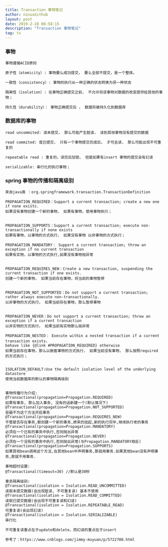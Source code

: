 ```yaml
---
title: Transaction 事物笔记
author: ninuxGithub
layout: post
date: 2019-2-28 08:58:15
description: "Transaction 事物笔记"
tag: tx
---
```

    

### 事物   
    事物遵循ACID原则
    
    原子性（atomicity）: 事物要么成功提交， 要么全部不提交，是一个整体。
    
    一致性（consistency）: 事物的执行从一种正确的状态转换为另一种状态
    
    隔离性（isolation）: 在事物正确提交之前， 不允许将该事物对数据的改变提供给其他的事物；
    
    持久性（durability）： 事物正确提交后 ， 数据将被持久化到数据库
    
### 数据库的事物
    read uncommited: 读未提交， 那么可能产生脏读， 读到其他事物没有提交的数据
    
    read commited: 度已提交， 只有一个事物提交完成后， 才可去读， 那么可能出现不可重复的
    
    repeatable read : 重复的，读完后加锁， 但是如果有insert 事物的提交会有幻读
    
    serializable: 串行化的执行事物；
    

### spring 事物的传播和隔离级别
    
    来自java类 ：org.springframework.transaction.TransactionDefinition
    
    PROPAGATION_REQUIRED：Support a current transaction; create a new one if none exists.
    如果没有事物创建一个新的事物， 如果有事物，使用事物执行；
    
    
    PROPAGATION_SUPPORTS：Support a current transaction; execute non-transactionally if none exists
    如果有事物，以事物的方式执行， 如果没有事物 以非事物的方式执行；
    
    PROPAGATION_MANDATORY： Support a current transaction; throw an exception if no current transaction
    如果有实物，以事物的方式执行,如果没有事物抛异常
    
    
    PROPAGATION_REQUIRES_NEW：Create a new transaction, suspending the current transaction if one exists.
    创建一个新的事物， 如果当前存在事物，将当前的事物暂停
    
    
    PROPAGATION_NOT_SUPPORTED：Do not support a current transaction; rather always execute non-transactionally.
    以非事物的方式执行， 如果当前存在事物，那么暂停事物
    
    
    PROPAGATION_NEVER：Do not support a current transaction; throw an exception if a current transaction
    以非实物的方式执行， 如果当前有实物那么抛异常
    
    PROPAGATION_NESTED： Execute within a nested transaction if a current transaction exists，
    behave like {@link #PROPAGATION_REQUIRED} otherwise
    如果当前存在事物，那么以嵌套事物的方式执行， 如果当前没有事物， 那么按照required 的方式执行；
    
    
    ISOLATION_DEFAULT:Use the default isolation level of the underlying datastore
    使用当前数据库的默认的事物隔离级别
    
    
    事物传播行为介绍: 
    @Transactional(propagation=Propagation.REQUIRED) 
    如果有事务, 那么加入事务, 没有的话新建一个(默认情况下)
    @Transactional(propagation=Propagation.NOT_SUPPORTED) 
    容器不为这个方法开启事务
    @Transactional(propagation=Propagation.REQUIRES_NEW) 
    不管是否存在事务,都创建一个新的事务,原来的挂起,新的执行完毕,继续执行老的事务
    @Transactional(propagation=Propagation.MANDATORY) 
    必须在一个已有的事务中执行,否则抛出异常
    @Transactional(propagation=Propagation.NEVER) 
    必须在一个没有的事务中执行,否则抛出异常(与Propagation.MANDATORY相反)
    @Transactional(propagation=Propagation.SUPPORTS) 
    如果其他bean调用这个方法,在其他bean中声明事务,那就用事务.如果其他bean没有声明事务,那就不用事务.
    
    事物超时设置:
    @Transactional(timeout=30) //默认是30秒
    
    事务隔离级别:
    @Transactional(isolation = Isolation.READ_UNCOMMITTED)
    读取未提交数据(会出现脏读, 不可重复读) 基本不使用
    @Transactional(isolation = Isolation.READ_COMMITTED)
    读取已提交数据(会出现不可重复读和幻读)
    @Transactional(isolation = Isolation.REPEATABLE_READ)
    可重复读(会出现幻读)
    @Transactional(isolation = Isolation.SERIALIZABLE)
    串行化
    
    不可重复读重点在于update和delete，而幻读的重点在于insert
    
    参考了：https://www.cnblogs.com/jimmy-muyuan/p/5722708.html